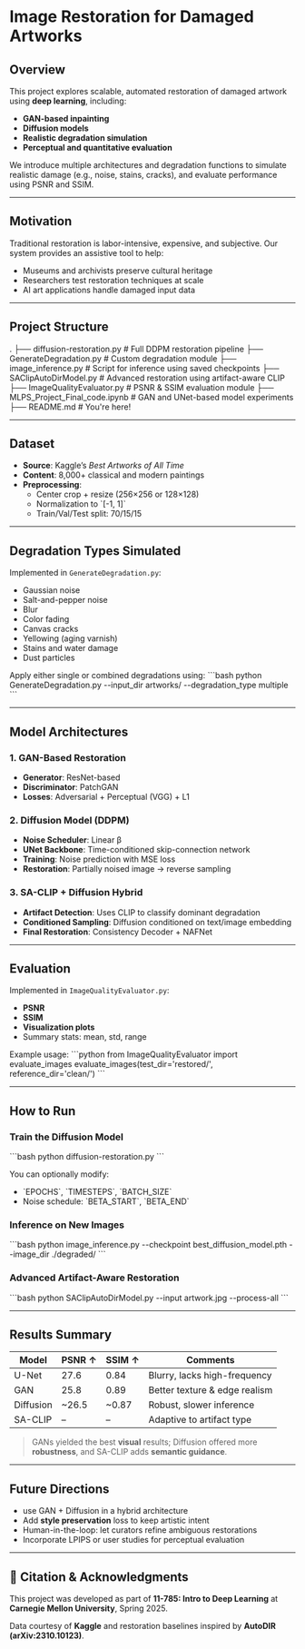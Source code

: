 # Image Restoration for Damaged Artworks

## Overview

This project explores scalable, automated restoration of damaged artwork using **deep learning**, including:
- **GAN-based inpainting**
- **Diffusion models**
- **Realistic degradation simulation**
- **Perceptual and quantitative evaluation**

We introduce multiple architectures and degradation functions to simulate realistic damage (e.g., noise, stains, cracks), and evaluate performance using PSNR and SSIM.

---

## Motivation

Traditional restoration is labor-intensive, expensive, and subjective. Our system provides an assistive tool to help:
- Museums and archivists preserve cultural heritage
- Researchers test restoration techniques at scale
- AI art applications handle damaged input data

---

## Project Structure
.
├── diffusion-restoration.py          # Full DDPM restoration pipeline
├── GenerateDegradation.py           # Custom degradation module
├── image_inference.py               # Script for inference using saved checkpoints
├── SAClipAutoDirModel.py            # Advanced restoration using artifact-aware CLIP
├── ImageQualityEvaluator.py         # PSNR & SSIM evaluation module
├── MLPS_Project_Final_code.ipynb    # GAN and UNet-based model experiments
├── README.md                        # You're here!

---

## Dataset

- **Source**: Kaggle’s *Best Artworks of All Time*
- **Content**: 8,000+ classical and modern paintings
- **Preprocessing**:
  - Center crop + resize (256×256 or 128×128)
  - Normalization to \`[-1, 1]\`
  - Train/Val/Test split: 70/15/15

---

## Degradation Types Simulated

Implemented in `GenerateDegradation.py`:

- Gaussian noise
- Salt-and-pepper noise
- Blur
- Color fading
- Canvas cracks
- Yellowing (aging varnish)
- Stains and water damage
- Dust particles

Apply either single or combined degradations using:
\`\`\`bash
python GenerateDegradation.py --input_dir artworks/ --degradation_type multiple
\`\`\`

---

## Model Architectures

### 1. **GAN-Based Restoration**
- **Generator**: ResNet-based
- **Discriminator**: PatchGAN
- **Losses**: Adversarial + Perceptual (VGG) + L1

### 2. **Diffusion Model (DDPM)**
- **Noise Scheduler**: Linear β
- **UNet Backbone**: Time-conditioned skip-connection network
- **Training**: Noise prediction with MSE loss
- **Restoration**: Partially noised image → reverse sampling

### 3. **SA-CLIP + Diffusion Hybrid**
- **Artifact Detection**: Uses CLIP to classify dominant degradation
- **Conditioned Sampling**: Diffusion conditioned on text/image embedding
- **Final Restoration**: Consistency Decoder + NAFNet

---

## Evaluation

Implemented in `ImageQualityEvaluator.py`:
- **PSNR**
- **SSIM**
- **Visualization plots**
- Summary stats: mean, std, range

Example usage:
\`\`\`python
from ImageQualityEvaluator import evaluate_images
evaluate_images(test_dir='restored/', reference_dir='clean/')
\`\`\`

---

## How to Run

### Train the Diffusion Model

\`\`\`bash
python diffusion-restoration.py
\`\`\`

You can optionally modify:
- \`EPOCHS\`, \`TIMESTEPS\`, \`BATCH_SIZE\`
- Noise schedule: \`BETA_START\`, \`BETA_END\`

### Inference on New Images

\`\`\`bash
python image_inference.py --checkpoint best_diffusion_model.pth --image_dir ./degraded/
\`\`\`

### Advanced Artifact-Aware Restoration

\`\`\`bash
python SAClipAutoDirModel.py --input artwork.jpg --process-all
\`\`\`

---

## Results Summary

| Model      | PSNR ↑ | SSIM ↑ | Comments                        |
|------------|--------|--------|---------------------------------|
| U-Net      | 27.6   | 0.84   | Blurry, lacks high-frequency    |
| GAN        | 25.8   | 0.89   | Better texture & edge realism   |
| Diffusion  | ~26.5  | ~0.87  | Robust, slower inference        |
| SA-CLIP    | –      | –      | Adaptive to artifact type       |

> GANs yielded the best **visual** results; Diffusion offered more **robustness**, and SA-CLIP adds **semantic guidance**.

---

## Future Directions

- use GAN + Diffusion in a hybrid architecture
- Add **style preservation** loss to keep artistic intent
- Human-in-the-loop: let curators refine ambiguous restorations
- Incorporate LPIPS or user studies for perceptual evaluation

---

## 📎 Citation & Acknowledgments

This project was developed as part of **11-785: Intro to Deep Learning** at **Carnegie Mellon University**, Spring 2025.  

Data courtesy of **Kaggle** and restoration baselines inspired by **AutoDIR (arXiv:2310.10123)**.
